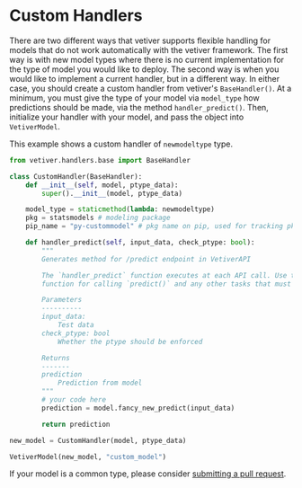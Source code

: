 # Custom Handlers

There are two different ways that vetiver supports flexible handling for models that do not work automatically with the vetiver framework. The first way is with new model types where there is no current implementation for the type of model you would like to deploy. The second way is when you would like to implement a current handler, but in a different way. In either case, you should create a custom handler from vetiver's `BaseHandler()`. At a minimum, you must give the type of your model via `model_type` how predictions should be made, via the method `handler_predict()`. Then, initialize your handler with your model, and pass the object into `VetiverModel`.

This example shows a custom handler of `newmodeltype` type.

```python
from vetiver.handlers.base import BaseHandler

class CustomHandler(BaseHandler):
    def __init__(self, model, ptype_data):
        super().__init__(model, ptype_data)

    model_type = staticmethod(lambda: newmodeltype)
    pkg = statsmodels # modeling package
    pip_name = "py-custommodel" # pkg name on pip, used for tracking pkg versions

    def handler_predict(self, input_data, check_ptype: bool):
        """
        Generates method for /predict endpoint in VetiverAPI

        The `handler_predict` function executes at each API call. Use this
        function for calling `predict()` and any other tasks that must be executed at each API call.

        Parameters
        ----------
        input_data:
            Test data
        check_ptype: bool
            Whether the ptype should be enforced

        Returns
        -------
        prediction
            Prediction from model
        """
        # your code here
        prediction = model.fancy_new_predict(input_data)

        return prediction

new_model = CustomHandler(model, ptype_data)

VetiverModel(new_model, "custom_model")
```

If your model is a common type, please consider [submitting a pull request](https://github.com/rstudio/vetiver-python/pulls).
